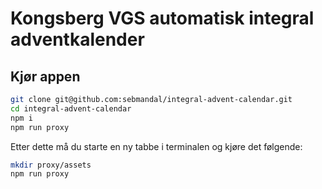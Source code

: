 # Kongsberg VGS automatisk integral adventkalender

## Kjør appen

```bash
git clone git@github.com:sebmandal/integral-advent-calendar.git
cd integral-advent-calendar
npm i
npm run proxy
```

Etter dette må du starte en ny tabbe i terminalen og kjøre det følgende:

```bash
mkdir proxy/assets
npm run proxy
```
